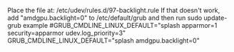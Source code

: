 Place the file at: /etc/udev/rules.d/97-backlight.rule
If that doesn't work, add "amdgpu.backlight=0" to /etc/default/grub and then run sudo update-grub
example
#GRUB_CMDLINE_LINUX_DEFAULT="splash apparmor=1 security=apparmor udev.log_priority=3"
GRUB_CMDLINE_LINUX_DEFAULT="splash amdgpu.backlight=0"
